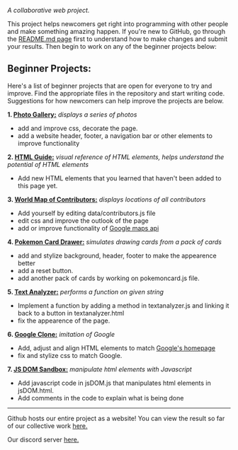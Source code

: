 _A collaborative web project._

This project helps newcomers get right into programming with other people and make something amazing happen. If you're new to GitHub, go through the [README.md page](https://github.com/GardenSnake/GardenSnake.github.io/blob/master/README.md) first to understand how to make changes and submit your results. Then begin to work on any of the beginner projects below: 

## Beginner Projects: 
Here's a list of beginner projects that are open for everyone to try and improve. Find the appropriate files in the repository and start writing code.
Suggestions for how newcomers can help improve the projects are below. 

**1. [Photo Gallery:](https://gardensnake.github.io/photoGrid.html)** _displays a series of photos_ 

* add and improve css, decorate the page.
* add a website header, footer, a navigation bar or other elements to improve functionality

**2. [HTML Guide:](https://gardensnake.github.io/htmlguide.html)** _visual reference of HTML elements, helps understand the potential of HTML elements_

* Add new HTML elements that you learned that haven't been added to this page yet.

**3. [World Map of Contributors:](https://gardensnake.github.io/worldMap.html)** _displays locations of all contributors_ 

* Add yourself by editing data/contributors.js file
* edit css and improve the outlook of the page
* add or improve functionality of [Google maps api](https://developers.google.com/maps/documentation/javascript/)

**4. [Pokemon Card Drawer:](https://gardensnake.github.io/pokemoncard.html)** _simulates drawing cards from a pack of cards_

* add and stylize background, header, footer to make the appearence better
* add a reset button.
* add another pack of cards by working on pokemoncard.js file.


**5. [Text Analyzer:](https://gardensnake.github.io/textanalyzer.html)** _performs a function on given string_ 

* Implement a function by adding a method in textanalyzer.js and linking it back to a button in textanalyzer.html
* fix the appearence of the page.


**6. [Google Clone:](https://gardensnake.github.io/googleclone.html)** _imitation of Google_ 

* Add, adjust and align HTML elements to match [Google's homepage](https://www.google.com)
* fix and stylize css to match Google.

**7. [JS DOM Sandbox:](https://gardensnake.github.io/jsDOM.html)** _manipulate html elements with Javascript_ 

* Add javascript code in jsDOM.js that manipulates html elements in jsDOM.html.
* Add comments in the code to explain what is being done
 
 
-------------------

Github hosts our entire project as a website!  You can view the result so far of our collective work [here.](https://gardensnake.github.io/) 

Our discord server [here.](https://discordapp.com/invite/yjwTHpK)